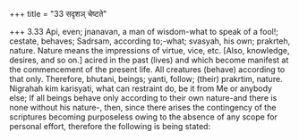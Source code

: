 +++
title = "33 सदृशञ् चेष्टते"

+++
3.33 Api, even; jnanavan, a man of wisdom-what to speak of a fool!;
cestate, behaves; Sadrsam, according to;-what; svasyah, his own;
prakrteh, nature. Nature means the impressions of virtue, vice, etc.
\[Also, knowledge, desires, and so on.\] acired in the past (lives) and
which become manifest at the commencement of the present life. All
creatures (behave) according to that only. Therefore, bhutani, beings;
yanti, follow; (their) prakrtim, nature. Nigrahah kim karisyati, what
can restraint do, be it from Me or anybody else; If all beings behave
only according to their own nature-and there is none without his
nature-, then, since there arises the contingency of the scriptures
becoming purposeless owing to the absence of any scope for personal
effort, therefore the following is being stated:
